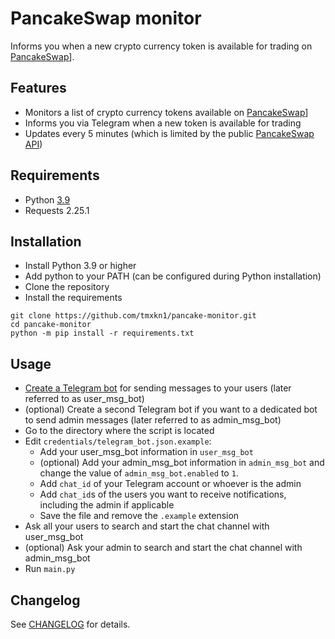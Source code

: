 # PancakeSwap monitor

Informs you when a new crypto currency token is available for trading on [PancakeSwap](https://pancakeswap.com/)].

## Features

- Monitors a list of crypto currency tokens available on [PancakeSwap](https://pancakeswap.com/)]
- Informs you via Telegram when a new token is available for trading
- Updates every 5 minutes (which is limited by the public [PancakeSwap API](https://github.com/pancakeswap/pancake-info-api))

## Requirements

- Python          [3.9](https://www.python.org/downloads/)
- Requests        2.25.1

## Installation

- Install Python 3.9 or higher
- Add python to your PATH (can be configured during Python installation)
- Clone the repository
- Install the requirements
```
git clone https://github.com/tmxkn1/pancake-monitor.git
cd pancake-monitor
python -m pip install -r requirements.txt
```

## Usage

- [Create a Telegram bot](https://core.telegram.org/bots#3-how-do-i-create-a-bot) for sending messages to your users (later referred to as user_msg_bot)
- (optional) Create a second Telegram bot if you want to a dedicated bot to send admin messages (later referred to as admin_msg_bot)
- Go to the directory where the script is located
- Edit `credentials/telegram_bot.json.example`:
  - Add your user_msg_bot information in `user_msg_bot`
  - (optional) Add your admin_msg_bot information in `admin_msg_bot` and change the value of `admin_msg_bot.enabled` to `1`.
  - Add `chat_id` of your Telegram account or whoever is the admin
  - Add `chat_id`s of the users you want to receive notifications, including the admin if applicable
  - Save the file and remove the `.example` extension
- Ask all your users to search and start the chat channel with user_msg_bot
- (optional) Ask your admin to search and start the chat channel with admin_msg_bot
- Run `main.py`

## Changelog
See [CHANGELOG](CHANGELOG.md) for details.
